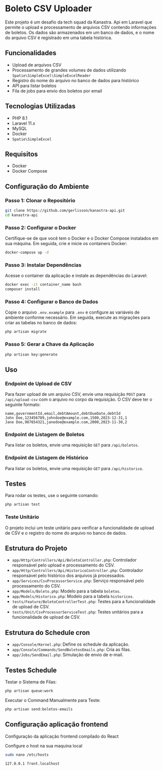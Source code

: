 
# Boleto CSV Uploader

Este projeto é um desafio da tech squad da Kanastra. 
Api em Laravel que permite o upload e processamento de arquivos CSV contendo informações de boletos. Os dados são armazenados em um banco de dados, e o nome do arquivo CSV é registrado em uma tabela histórica.

## Funcionalidades

- Upload de arquivos CSV
- Processamento de grandes volumes de dados utilizando `Spatie\SimpleExcel\SimpleExcelReader`
- Registro do nome do arquivo no banco de dados para histórico
- API para listar boletos
- Fila de jobs para envio dos boletos por email

## Tecnologias Utilizadas

- PHP 8.1
- Laravel 11.x
- MySQL
- Docker
- `Spatie\SimpleExcel`

## Requisitos

- Docker
- Docker Compose

## Configuração do Ambiente

### Passo 1: Clonar o Repositório

```bash
git clone https://github.com/gerlisson/kanastra-api.git
cd kanastra-api
```

### Passo 2: Configurar o Docker

Certifique-se de que você tem o Docker e o Docker Compose instalados em sua máquina. Em seguida, crie e inicie os containers Docker:

```bash
docker-compose up -d
```

### Passo 3: Instalar Dependências

Acesse o container da aplicação e instale as dependências do Laravel:

```bash
docker exec -it container_name bash
composer install
```

### Passo 4: Configurar o Banco de Dados

Copie o arquivo `.env.example` para `.env` e configure as variáveis de ambiente conforme necessário. Em seguida, execute as migrações para criar as tabelas no banco de dados:

```bash
php artisan migrate
```

### Passo 5: Gerar a Chave da Aplicação

```bash
php artisan key:generate
```

## Uso

### Endpoint de Upload de CSV

Para fazer upload de um arquivo CSV, envie uma requisição `POST` para `/api/upload-csv` com o arquivo no corpo da requisição. O CSV deve ter o seguinte formato:

```csv
name,governmentId,email,debtAmount,debtDueDate,debtId
John Doe,123456789,johndoe@example.com,1500,2023-12-31,1
Jane Doe,987654321,janedoe@example.com,2000,2023-11-30,2
```

### Endpoint de Listagem de Boletos

Para listar os boletos, envie uma requisição `GET` para `/api/boletos`.

### Endpoint de Listagem de Histórico

Para listar os boletos, envie uma requisição `GET` para `/api/historico`.

## Testes

Para rodar os testes, use o seguinte comando:

```bash
php artisan test
```

### Teste Unitário

O projeto inclui um teste unitário para verificar a funcionalidade de upload de CSV e o registro do nome do arquivo no banco de dados.

## Estrutura do Projeto

- `app/Http/Controllers/Api/BoletoController.php`: Controlador responsável pelo upload e processamento do CSV.
- `app/Http/Controllers/Api/HistoricoController.php`: Controlador responsável pelo histórico dos arquivos já processados.
- `app/Services/CsvProcessorService.php`: Serviço responsável pelo processamento do CSV.
- `app/Models/Boleto.php`: Modelo para a tabela `boletos`.
- `app/Models/Historico.php`: Modelo para a tabela `historicos`.
- `tests/Feature/BoletoControllerTest.php`: Testes para a funcionalidade de upload de CSV.
- `tests/Unit/CsvProcessorServiceTest.php`: Testes unitários para a funcionalidade de upload de CSV.

## Estrutura do Schedule cron

- `app/Console/Kernel.php`: Define os schedule da aplicação.
- `app/Console/Commands/SendBoletosEmails.php`: Cria as filas.
- `app/Jobs/SendEmail.php`: Simulação de envio de e-mail.

## Testes Schedule

Testar o Sistema de Filas:

```bash
php artisan queue:work
```

Executar o Command Manualmente para Teste:

```bash
php artisan send:boletos-emails
```

## Configuração aplicação frontend

Configuração da aplicação frontend compilado do React

Configure o host na sua maquina local

```bash
sudo nano /etc/hosts
```

```/etc/hosts
127.0.0.1 front.localhost
```
